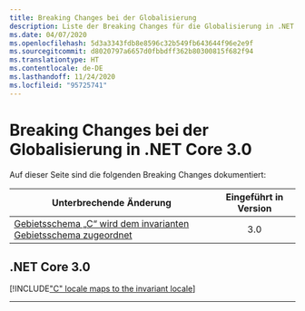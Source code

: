 ```yaml
---
title: Breaking Changes bei der Globalisierung
description: Liste der Breaking Changes für die Globalisierung in .NET Core 3.0
ms.date: 04/07/2020
ms.openlocfilehash: 5d3a3343fdb8e8596c32b549fb643644f96e2e9f
ms.sourcegitcommit: d8020797a6657d0fbbdff362b80300815f682f94
ms.translationtype: HT
ms.contentlocale: de-DE
ms.lasthandoff: 11/24/2020
ms.locfileid: "95725741"
---
```

# <a name="globalization-breaking-changes-in-net-core-30"></a>Breaking Changes bei der Globalisierung in .NET Core 3.0

Auf dieser Seite sind die folgenden Breaking Changes dokumentiert:

| Unterbrechende Änderung | Eingeführt in Version |
| - | :-: |
| [Gebietsschema „C“ wird dem invarianten Gebietsschema zugeordnet](#c-locale-maps-to-the-invariant-locale) | 3.0 |

## <a name="net-core-30"></a>.NET Core 3.0

[!INCLUDE["C" locale maps to the invariant locale](~/includes/core-changes/globalization/3.0/c-locale-maps-to-invariant-locale.md)]

***

